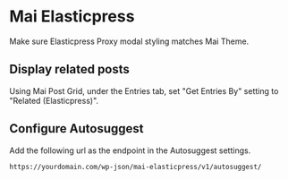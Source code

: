 # Mai Elasticpress
Make sure Elasticpress Proxy modal styling matches Mai Theme.

## Display related posts
Using Mai Post Grid, under the Entries tab, set "Get Entries By" setting to "Related (Elasticpress)".

## Configure Autosuggest
Add the following url as the endpoint in the Autosuggest settings.
```
https://yourdomain.com/wp-json/mai-elasticpress/v1/autosuggest/
```